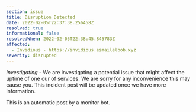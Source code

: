 ```yaml
---
section: issue
title: Disruption Detected
date: 2022-02-05T22:37:38.256458Z
resolved: true
informational: false
resolvedWhen: 2022-02-05T22:38:45.845783Z
affected:
  - Invidious - https://invidious.esmailelbob.xyz
severity: disrupted
---
```

*Investigating* - We are investigating a potential issue that might affect the uptime of one our of services. We are sorry for any inconvenience this may cause you. This incident post will be updated once we have more information.

This is an automatic post by a monitor bot.
        
